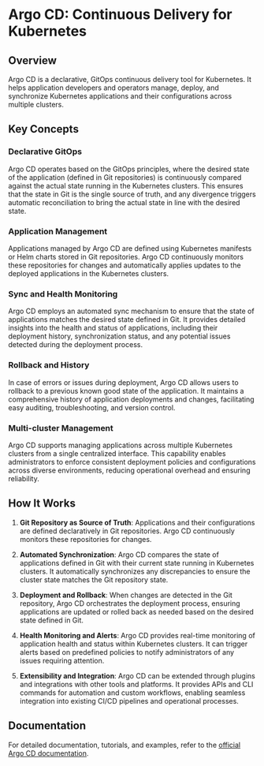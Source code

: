 # Argo CD: Continuous Delivery for Kubernetes

## Overview

Argo CD is a declarative, GitOps continuous delivery tool for Kubernetes. It helps application developers and operators manage, deploy, and synchronize Kubernetes applications and their configurations across multiple clusters.

## Key Concepts

### Declarative GitOps

Argo CD operates based on the GitOps principles, where the desired state of the application (defined in Git repositories) is continuously compared against the actual state running in the Kubernetes clusters. This ensures that the state in Git is the single source of truth, and any divergence triggers automatic reconciliation to bring the actual state in line with the desired state.

### Application Management

Applications managed by Argo CD are defined using Kubernetes manifests or Helm charts stored in Git repositories. Argo CD continuously monitors these repositories for changes and automatically applies updates to the deployed applications in the Kubernetes clusters.

### Sync and Health Monitoring

Argo CD employs an automated sync mechanism to ensure that the state of applications matches the desired state defined in Git. It provides detailed insights into the health and status of applications, including their deployment history, synchronization status, and any potential issues detected during the deployment process.

### Rollback and History

In case of errors or issues during deployment, Argo CD allows users to rollback to a previous known good state of the application. It maintains a comprehensive history of application deployments and changes, facilitating easy auditing, troubleshooting, and version control.

### Multi-cluster Management

Argo CD supports managing applications across multiple Kubernetes clusters from a single centralized interface. This capability enables administrators to enforce consistent deployment policies and configurations across diverse environments, reducing operational overhead and ensuring reliability.

## How It Works

1. **Git Repository as Source of Truth**: Applications and their configurations are defined declaratively in Git repositories. Argo CD continuously monitors these repositories for changes.

2. **Automated Synchronization**: Argo CD compares the state of applications defined in Git with their current state running in Kubernetes clusters. It automatically synchronizes any discrepancies to ensure the cluster state matches the Git repository state.

3. **Deployment and Rollback**: When changes are detected in the Git repository, Argo CD orchestrates the deployment process, ensuring applications are updated or rolled back as needed based on the desired state defined in Git.

4. **Health Monitoring and Alerts**: Argo CD provides real-time monitoring of application health and status within Kubernetes clusters. It can trigger alerts based on predefined policies to notify administrators of any issues requiring attention.

5. **Extensibility and Integration**: Argo CD can be extended through plugins and integrations with other tools and platforms. It provides APIs and CLI commands for automation and custom workflows, enabling seamless integration into existing CI/CD pipelines and operational processes.

## Documentation

For detailed documentation, tutorials, and examples, refer to the [official Argo CD documentation](https://argoproj.github.io/argo-cd/).

